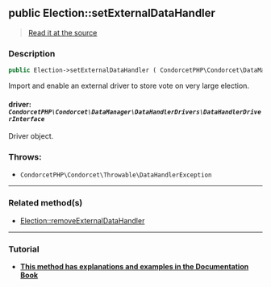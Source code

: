## public Election::setExternalDataHandler

> [Read it at the source](https://github.com/julien-boudry/Condorcet/blob/master/src/Election.php#L460)

### Description    

```php
public Election->setExternalDataHandler ( CondorcetPHP\Condorcet\DataManager\DataHandlerDrivers\DataHandlerDriverInterface $driver ): static
```

Import and enable an external driver to store vote on very large election.
    

#### **driver:** *`CondorcetPHP\Condorcet\DataManager\DataHandlerDrivers\DataHandlerDriverInterface`*   
Driver object.    


### Throws:   

* ```CondorcetPHP\Condorcet\Throwable\DataHandlerException``` 

---------------------------------------

### Related method(s)      

* [Election::removeExternalDataHandler](/Docs/api-reference/Election%20Class/Election--removeExternalDataHandler.md)    

---------------------------------------

### Tutorial

* **[This method has explanations and examples in the Documentation Book](https://www.condorcet.io/3.AsPhpLibrary/7.GoFurther/GetStarteToHandleMillionsOfVotes)**    
